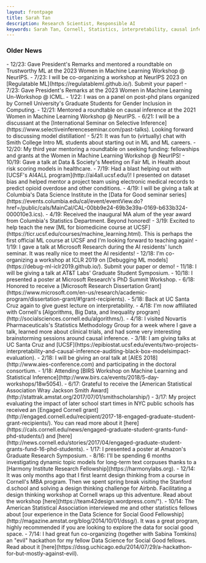 ```yaml
---
layout: frontpage
title: Sarah Tan
description: Research Scientist, Responsible AI
keywords: Sarah Tan, Cornell, Statistics, interpretability, causal inference
---
```


<div class="row-fluid" id="news"><h3>Older News</h3>
</div>
- 12/23: Gave President's Remarks and mentored a roundtable on Trustworthy ML at the 2023 Women in Machine Learning Workshop @ NeurIPS.
- 7/23: I will be co-organizing a workshop at NeurIPS 2023 on [Regulatable ML](https://regulatableml.github.io/). Submit your paper!
- 7/23: Gave President's Remarks at the 2023 Women in Machine Learning Un-Workshop @ ICML.
- 1/22: I was on a panel on post-phd plans organized by Cornell University's Graduate Students for Gender Inclusion in Computing. 
- 12/21: Mentored a roundtable on causal inference at the 2021 Women in Machine Learning Workshop @ NeurIPS. 
- 6/21: I will be a discussant at the [International Seminar on Selective Inference](https://www.selectiveinferenceseminar.com/past-talks). Looking forward to discussing model distillation!
- 5/21: It was fun to (virtually) chat with Smith College Intro ML students about starting out in ML and ML careers. 
- 12/20: My third year mentoring a roundtable on seeking funding: fellowships and grants at the Women in Machine Learning Workshop @ NeurIPS!
- 10/19: Gave a talk at Data & Society's Meeting on Fair ML in Health about risk scoring models in healthcare.
- 7/19: Had a blast helping out with [UCSF's AI4ALL program](http://ai4all.ucsf.edu/)! I presented on dataset bias and helped mentor a project team using electronic medical records to predict opioid overdose and other conditions. 
- 4/19: I will be giving a talk at Columbia's Data Science Institute in the [Data for Good seminar series](https://events.columbia.edu/cal/event/eventView.do?href=/public/cals/MainCal/CAL-00bb9e24-69b3e39a-0169-b633b324-000010e3.ics).
- 4/19: Received the inaugural MA alum of the year award from Columbia's Statistics Department. Beyond honored!
- 3/19: Excited to help teach the new [ML for biomedicine course at UCSF](https://ticr.ucsf.edu/courses/machine_learning.html). This is perhaps the first official ML course at UCSF and I'm looking forward to teaching again!
- 1/19: I gave a talk at Microsoft Research during the AI residents' lunch seminar. It was really nice to meet the AI residents!
- 12/18: I'm co-organizing a workshop at ICLR 2019 on [Debugging ML models](https://debug-ml-iclr2019.github.io/). Submit your paper or demo!
- 11/18: I will be giving a talk at AT&T Labs' Graduate Student Symposium.
- 10/18: I presented a poster at Microsoft Research's PhD Summit Workshop.
- 6/18: Honored to receive a [Microsoft Research Dissertation Grant](https://www.microsoft.com/en-us/research/academic-program/dissertation-grant/#!grant-recipients).
- 5/18: Back at UC Santa Cruz again to give guest lecture on interpretability.
- 4/18: I'm now affiliated with Cornell's [Algorithms, Big Data, and Inequality program](http://socialsciences.cornell.edu/algorithms/).
- 4/18: I visited Novartis Pharmaceuticals's Statistics Methodology Group for a week where I gave a talk, learned more about clinical trials, and had some very interesting brainstorming sessions around causal inference.
- 3/18: I am giving talks at UC Santa Cruz and [UCSF](https://epibiostat.ucsf.edu/events/two-projects-interpretability-and-causal-inference-auditing-black-box-modelsimpact-evaluation).
- 2/18: I will be giving an oral talk at [AIES 2018](http://www.aies-conference.com) and participating in the doctoral consortium.
- 1/18: Attending [BIRS Workshop on Machine Learning and Statistical Inference](http://www.birs.ca/events/2018/5-day-workshops/18w5054).
- 6/17: Grateful to receive the [American Statistical Association Wray Jackson Smith Award](http://stattrak.amstat.org/2017/07/01/smithscholarship/)
- 3/17: My project evaluating the impact of later school start times in NYC public schools has received an [Engaged Cornell grant](http://engaged.cornell.edu/recipient/2017-18-engaged-graduate-student-grant-recipients/). You can read more about it [here](https://cals.cornell.edu/news/engaged-graduate-student-grants-fund-phd-students/) and [here](http://news.cornell.edu/stories/2017/04/engaged-graduate-student-grants-fund-16-phd-students).
- 1/17: I presented a poster at Amazon's Graduate Research Symposium.
- 8/16: I'll be spending 6 months investigating dynamic topic models for long-term text corpuses thanks to a [Harmony Institute Research Fellowship](https://harmonylabs.org).
- 12/14: It was only months ago that I first learnt design thinking from a course in Cornell's MBA program. Then we spent spring break visiting the Stanford d.school and solving a design thinking challenge for Airbnb. Facilitating a design thinking workshop at Cornell wraps up this adventure. Read about the workshop [here](https://team42design.wordpress.com/").
- 10/14: The American Statistical Association interviewed me and other statistics fellows about [our experience in the Data Science for Social Good Fellowship](http://magazine.amstat.org/blog/2014/10/01/dssg/). It was a great program, highly recommended if you are looking to explore the data for social good space.
- 7/14: I had great fun co-organizing (together with Sabina Tomkins) an "evil" hackathon for my fellow Data Science for Social Good fellows. Read about it [here](https://dssg.uchicago.edu/2014/07/29/a-hackathon-for-but-mostly-against-evil).
